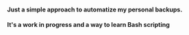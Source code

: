 #### Just a simple approach to automatize my personal backups.
#### It's a work in progress and a way to learn Bash scripting